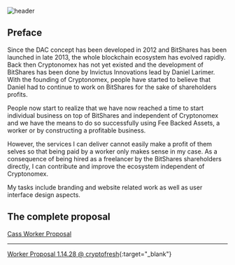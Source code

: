 
![header](https://raw.githubusercontent.com/cassiopaia/worker-proposals-bts/master/assets/images/header@2x.png)


Preface
------
Since the DAC concept has been developed in 2012 and BitShares has been launched in late 2013, the whole blockchain ecosystem has evolved rapidly. Back then Cryptonomex has not yet existed and the development of BitShares has been done by Invictus Innovations lead by Daniel Larimer. With the founding of Cryptonomex, people have started to believe that Daniel had to continue to work on BitShares for the sake of shareholders profits.

People now start to realize that we have now reached a time to start individual business on top of BitShares and independent of Cryptonomex and we have the means to do so successfully using Fee Backed Assets, a worker or by constructing a profitable business.

However, the services I can deliver cannot easily make a profit of them selves so that being paid by a worker only makes sense in my case. As a consequence of being hired as a freelancer by the BitShares shareholders directly, I can contribute and improve the ecosystem independent of Cryptonomex.

My tasks include branding and website related work as well as user interface design aspects.


The complete proposal
------
[Cass Worker Proposal](https://github.com/cassiopaia/worker-proposals-bts/blob/master/cass-worker-proposal-1.14.28.md)



------
[Worker Proposal 1.14.28 @ cryptofresh](http://cryptofresh.com/workers){:target="_blank"}
